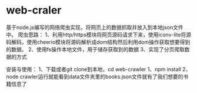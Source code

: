 # web-craler
基于node.js编写的网络爬虫实现，将网页上的数据抓取并放入到本地json文件中。
爬虫思路：
   1、利用http/https模块将网页源码请求下来，使用iconv-lite将源码解码，使用cheerio模块将源码解析成dom结构然后利用dom操作获取想要得到的数据。
   2、使用fs操作本地文件，用于储存获取到的数据
   3、实现了分页爬取数据的方式
   
安装与使用：
   1、下载或者git clone到本地，cd web-crawler
   1、npm install
   2、node crawler运行就能看到data文件夹里的books.json文件就有了我们想要的书籍信息了

